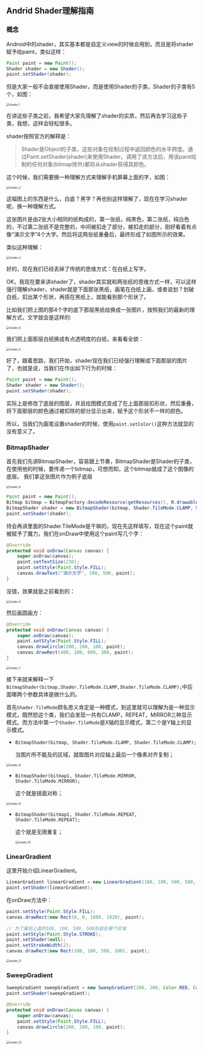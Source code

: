 ## Andrid Shader理解指南

### 概念

Android中的shader，其实基本都是自定义view的时候会用到，而且是将shader赋予给paint，类似这样：

```java
Paint paint = new Paint();
Shader shader = new Shader();
paint.setShader(shader);
```

但是大家一般不会直接使用Shader，而是使用Shader的子类，Shader的子类有5个，如图：

<img src=".\img\shader_1.jpg" alt="shader_1" style="zoom:50%;" />

在讲这些子类之前，我希望大家先理解了shader的实质，然后再去学习这些子类，我想，这样会轻松很多。

shader按照官方的解释是：

> Shader是Object的子类，这些对象在绘制过程中返回颜色的水平跨度。通过Paint.setShader(shader)来使用Shader。调用了该方法后，用该paint绘制的任何对象(bitmap除外)都将从shader获得其颜色。

这个时候，我们需要换一种理解方式来理解手机屏幕上面的字，如图：

<img src=".\img\shader_2.jpg" alt="shader_2" style="zoom:50%;" />

这幅图上的东西是什么，白底？黑字？再也别这样理解了，现在在学习shader呢，换一种理解方式。

这张图片是由2张大小相同的纸构成的，第一张纸，纯黑色，第二张纸，纯白色的，不过第二张纸不是完整的，中间被扣走了部分，被扣走的部分，刚好看着有点像“演示文字”4个大字。然后将这两张纸重叠后，最终形成了如图所示的效果。

类似这种理解：

<img src=".\img\shader_3.gif" alt="shader_3" style="zoom:50%;" />

好的，现在我们已经丢掉了传统的思维方式：在白纸上写字。

OK，我现在要来讲shader了，shader其实就和两张纸的思维方式一样，可以这样强行理解shader，shader就是下面那张黑纸，画笔在白纸上画，或者说划？划破白纸，扣出某个形状，再搭在黑纸上，就能看到那个形状了。

比如我们把上图的那4个字的底下那层黑纸给换成一张图片，按照我们的最新的理解方式，文字就会是这样的:

<img src=".\img\shader_4.jpg" alt="shader_4" style="zoom:50%;" />

我们把上面那层白纸换成有点透明度的白纸，来看看全貌：

<img src=".\img\shader_5.jpg" alt="shader_5" style="zoom:50%;" />

好了，跟着思路，我们开始，shader现在我们已经强行理解成下面那层的图片了，也就是说，当我们在作出如下行为的时候：

```java
Paint paint = new Paint();
Shader shader = new Shader();
paint.setShader(shader);
```

实际上是修改了底层的图层，并且绘图模式变成了在上面那层扣形状，然后重叠，将下面那层的颜色通过被扣除的部分显示出来，赋予这个形状不一样的颜色。

所以，当我们为画笔设置shader的时候，使用`paint.setColor()`这种方法就显的没有意义了。

### BitmapShader

首先我们先讲BitmapShader，容易跟上节奏，BitmapShader是Shader的子类，在使用他的时候，要传递一个bitmap，可想而知，这个bitmap就成了这个图像的底层。
我们拿这张图片作为例子底层

<img src=".\img\shader_6.jpg" alt="shader_6" style="zoom:50%;" />

```java
Paint paint = new Paint();
Bitmap bitmap = BitmapFactory.decodeResource(getResources(), R.drawable.shader);
BitmapShader shader = new BitmapShader(bitmap, Shader.TileMode.CLAMP, Shader.TileMode.CLAMP);
paint.setShader(shader);
```

待会再讲里面的Shader.TileMode是干嘛的，现在先这样填写，现在这个paint就被赋予了魔力，我们在onDraw中使用这个paint写几个字：

```java
@Override
protected void onDraw(Canvas canvas) {
	super.onDraw(canvas);
	paint.setTextSize(230);
	paint.setStyle(Paint.Style.FILL);
	canvas.drawText("演示文字", 100, 500, paint);
}
```

没错，效果就是之前看到的：

<img src=".\img\shader_4.jpg" alt="shader_4" style="zoom:50%;" />

然后画圆画方：

```java
@Override
protected void onDraw(Canvas canvas) {
	super.onDraw(canvas);
	paint.setStyle(Paint.Style.FILL);
	canvas.drawCircle(200, 200, 100, paint);
	canvas.drawRect(400, 100, 800, 300, paint);
}
```

<img src=".\img\shader_7.jpg" alt="shader_7" style="zoom:50%;" />



接下来就来解释一下`BitmapShader(bitmap,Shader.TileMode.CLAMP,Shader.TileMode.CLAMP);`中后面哪两个参数具体是做什么的。

首先`Shader.TileMode`顾名思义肯定是一种模式，到这里就可以理解为是一种显示模式，既然怒这个类，我们会发现一共有CLAMP，REPEAT，MIRROR三种显示模式。而方法中第一个`Shader.TileMode`是X轴的显示模式，第二个是Y轴上的显示模式。

- `BitmapShader(bitmap, Shader.TileMode.CLAMP, Shader.TileMode.CLAMP);`

  当图片所不能及的区域，就取图片对应轴上最后一个像素对齐复制；

<img src=".\img\shader_8.jpg" alt="shader_8" style="zoom:50%;" />

- `BitmapShader(bitmap1, Shader.TileMode.MIRROR, Shader.TileMode.MIRROR);`

  这个就是镜面对称；

<img src=".\img\shader_9.jpg" alt="shader_9" style="zoom:50%;" />



- `BitmapShader(bitmap1, Shader.TileMode.REPEAT, Shader.TileMode.REPEAT);`

  这个就是无限重复；

  <img src=".\img\shader_10.jpg" alt="shader_10" style="zoom:50%;" />

### LinearGradient

这里开始介绍LinearGradient。

```java
LinearGradient linearGradient = new LinearGradient(100, 100, 500, 500, Color.RED, Color.GREEN, Shader.TileMode.CLAMP);
paint.setShader(linearGradient);
```

在onDraw方法中：

```java
paint.setStyle(Paint.Style.FILL);
canvas.drawRect(new Rect(0, 0, 1080, 1920), paint);
        
// 为了展现上面的100, 100, 500, 500到底在哪个区域
paint.setStyle(Paint.Style.STROKE);
paint.setShader(null);
paint.setStrokeWidth(2);
canvas.drawRect(new Rect(100, 100, 500, 500), paint);
```

<img src=".\img\shader_11.jpg" alt="shader_11" style="zoom:50%;" />

### SweepGradient

```java
SweepGradient sweepGradient = new SweepGradient(200, 200, Color.RED, Color.GREEN);
paint.setShader(sweepGradient);
```

```java
@Override
protected void onDraw(Canvas canvas) {
	super.onDraw(canvas);
	paint.setStyle(Paint.Style.FILL);
	canvas.drawCircle(200, 200, 100, paint);
}
```

<img src=".\img\shader_12.jpg" alt="shader_12" style="zoom:50%;" />